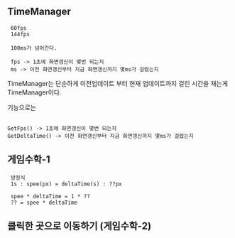 ﻿## TimeManager

```
 60fps
 144fps

 100ms가 넘어간다.

 fps -> 1초에 화면갱신이 몇번 되는지
 ms -> 이전 화면갱신부터 지금 화면갱신까지 몇ms가 걸렸는지
```

TimeManager는 단순하게
 이전업데이트 부터 현재 업데이트까지 걸린 시간을 재는게 TimeManager이다.

 기능으로는
```

GetFps() -> 1초에 화면갱신이 몇번 되는지
GetDeltaTime() -> 이전 화면갱신부터 지금 화면갱신까지 몇ms가 걸렸는지
```

## 게임수학-1
```
 방정식
 1s : spee(px) = deltaTime(s) : ??px

 spee * deltaTime = 1 * ??
 ?? = spee * deltaTime
```

## 클릭한 곳으로 이동하기 (게임수학-2)
